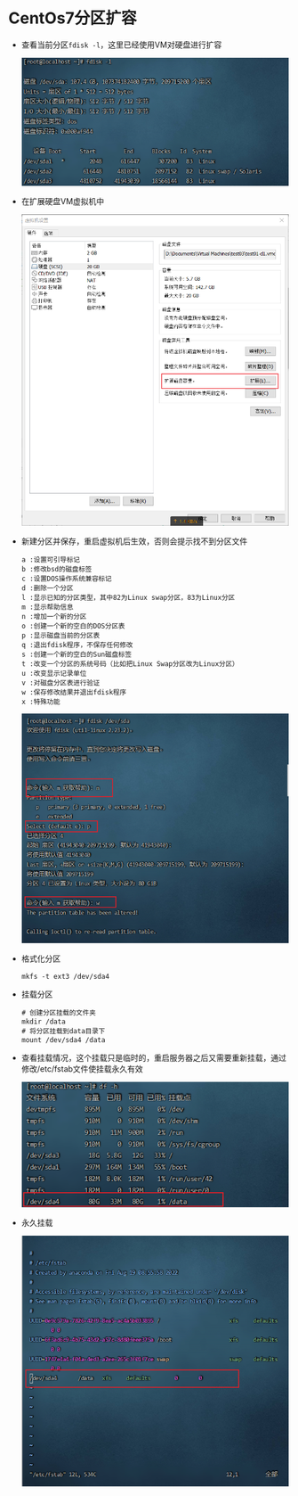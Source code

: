 # CentOs7分区扩容

+ 查看当前分区`fdisk -l`，这里已经使用VM对硬盘进行扩容

  ![image-20220821175559557](https://raw.githubusercontent.com/OMGboom7/picbed/master/202208211756738.png)

+ 在扩展硬盘VM虚拟机中

  ![image-20220821175805586](https://raw.githubusercontent.com/OMGboom7/picbed/master/202208211758553.png)

+ 新建分区并保存，重启虚拟机后生效，否则会提示找不到分区文件

  ```
  a :设置可引导标记
  b :修改bsd的磁盘标签
  c :设置DOS操作系统兼容标记
  d :删除一个分区
  l :显示已知的分区类型，其中82为Linux swap分区，83为Linux分区
  m :显示帮助信息
  n :增加一个新的分区
  o :创建一个新的空白的DOS分区表
  p :显示磁盘当前的分区表
  q :退出fdisk程序，不保存任何修改
  s :创建一个新的空白的Sun磁盘标签
  t :改变一个分区的系统号码（比如把Linux Swap分区改为Linux分区）
  u :改变显示记录单位
  v :对磁盘分区表进行验证
  w :保存修改结果并退出fdisk程序
  x :特殊功能
  ```

  ![image-20220821180004055](https://raw.githubusercontent.com/OMGboom7/picbed/master/202208211800480.png)

+ 格式化分区

  ```shell
  mkfs -t ext3 /dev/sda4
  ```

+ 挂载分区

  ```shell
  # 创建分区挂载的文件夹
  mkdir /data
  # 将分区挂载到data目录下
  mount /dev/sda4 /data
  ```

+ 查看挂载情况，这个挂载只是临时的，重启服务器之后又需要重新挂载，通过修改/etc/fstab文件使挂载永久有效

  ![image-20220821180535135](https://raw.githubusercontent.com/OMGboom7/picbed/master/202208211805324.png)

+ 永久挂载

  ![image-20220821180628696](https://raw.githubusercontent.com/OMGboom7/picbed/master/202208211806937.png)

